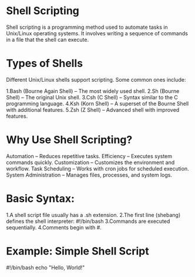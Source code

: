 # Shell Scripting
Shell scripting is a programming method used to automate tasks in Unix/Linux operating systems. It involves writing a sequence of commands in a file that the shell can execute.

# Types of Shells
Different Unix/Linux shells support scripting. Some common ones include:

1.Bash (Bourne Again Shell) – The most widely used shell.
2.Sh (Bourne Shell) – The original Unix shell.
3.Csh (C Shell) – Syntax similar to the C programming language.
4.Ksh (Korn Shell) – A superset of the Bourne Shell with additional features.
5.Zsh (Z Shell) – Advanced shell with improved features.

# Why Use Shell Scripting?
Automation – Reduces repetitive tasks.
Efficiency – Executes system commands quickly.
Customization – Customizes the environment and workflow.
Task Scheduling – Works with cron jobs for scheduled execution.
System Administration – Manages files, processes, and system logs.

 # Basic Syntax:
1.A shell script file usually has a .sh extension.
2.The first line (shebang) defines the shell interpreter:
       #!/bin/bash
3.Commands are executed sequentially.
4.Comments begin with #.

# Example: Simple Shell Script
#!/bin/bash
echo "Hello, World!"
